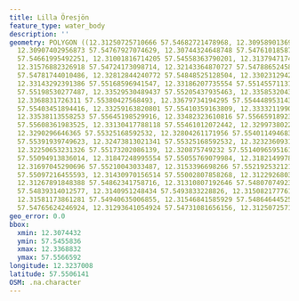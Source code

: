 ```yaml
---
title: Lilla Öresjön
feature_type: water_body
description: ''
geometry: POLYGON ((12.31250725710666 57.54682721478968, 12.30958901369947 57.54661995492251,
  12.30907402956873 57.54767927074629, 12.30744324648748 57.5476101858705, 12.30795823061821
  57.54661995492251, 12.31001816714205 57.54558363790201, 12.3137947174344 57.54668904167585,
  12.31576882326918 57.54724173098714, 12.32143364870727 57.54788652458767, 12.32593975985209
  57.54781744010486, 12.32812844240772 57.54848525128504, 12.33023129427518 57.55094913836014,
  12.33143292391386 57.55168596941547, 12.33186207735554 57.55145571131143, 12.3342653366329
  57.55198530277487, 12.33529530489437 57.55205437935463, 12.33585320436963 57.5525148865388,
  12.3368831726311 57.55380427568493, 12.33679734194295 57.55444895314303, 12.33400784456753
  57.55403451894416, 12.33259163820801 57.55410359163809, 12.33332119905959 57.55509361919085,
  12.33538113558253 57.55645198529916, 12.33482323610816 57.5566591892353, 12.3331924530269
  57.55608361983525, 12.33130417788118 57.55461012072442, 12.32997380220981 57.55355100641871,
  12.3290296646365 57.55325168592532, 12.32804261171956 57.55401149468358, 12.32649765932645
  57.55391939749623, 12.32473813021341 57.55325168592532, 12.32323609316484 57.55267606267815,
  12.32250653231326 57.55173202086139, 12.320875749232 57.55140965951617, 12.31975995028238
  57.55094913836014, 12.31847248995554 57.55055769079984, 12.31821499789017 57.55152478889542,
  12.31697045290696 57.55210043033487, 12.3153396698266 57.5521925321212, 12.3148676010395
  57.55097216455593, 12.31430970156514 57.55002807858268, 12.31229268038583 57.54894580358745,
  12.31267891848388 57.54862341758716, 12.31310807192646 57.54807074923504, 12.31383763277803
  57.54839314012577, 12.3140951248434 57.5493833228826, 12.31508217776124 57.54959056703056,
  12.31581173861281 57.54940635006855, 12.31546841585929 57.54864644525291, 12.31340847933635
  57.54765624246924, 12.31293641054924 57.54731081656156, 12.31250725710666 57.54682721478968))
geo_error: 0.0
bbox:
  xmin: 12.3074432
  ymin: 57.5455836
  xmax: 12.3368832
  ymax: 57.5566592
longitude: 12.3237008
latitude: 57.5506141
OSM: .na.character
---
```

